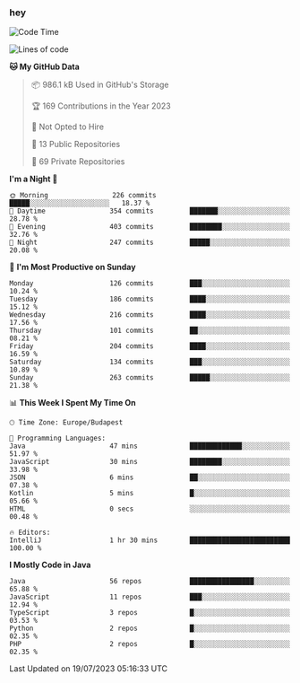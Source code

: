 ### hey

<!--START_SECTION:waka-->
![Code Time](http://img.shields.io/badge/Code%20Time-932%20hrs%207%20mins-blue)

![Lines of code](https://img.shields.io/badge/From%20Hello%20World%20I%27ve%20Written-990.9%20thousand%20lines%20of%20code-blue)

**🐱 My GitHub Data** 

> 📦 986.1 kB Used in GitHub's Storage 
 > 
> 🏆 169 Contributions in the Year 2023
 > 
> 🚫 Not Opted to Hire
 > 
> 📜 13 Public Repositories 
 > 
> 🔑 69 Private Repositories 
 > 
**I'm a Night 🦉** 

```text
🌞 Morning                226 commits         █████░░░░░░░░░░░░░░░░░░░░   18.37 % 
🌆 Daytime                354 commits         ███████░░░░░░░░░░░░░░░░░░   28.78 % 
🌃 Evening                403 commits         ████████░░░░░░░░░░░░░░░░░   32.76 % 
🌙 Night                  247 commits         █████░░░░░░░░░░░░░░░░░░░░   20.08 % 
```
📅 **I'm Most Productive on Sunday** 

```text
Monday                   126 commits         ███░░░░░░░░░░░░░░░░░░░░░░   10.24 % 
Tuesday                  186 commits         ████░░░░░░░░░░░░░░░░░░░░░   15.12 % 
Wednesday                216 commits         ████░░░░░░░░░░░░░░░░░░░░░   17.56 % 
Thursday                 101 commits         ██░░░░░░░░░░░░░░░░░░░░░░░   08.21 % 
Friday                   204 commits         ████░░░░░░░░░░░░░░░░░░░░░   16.59 % 
Saturday                 134 commits         ███░░░░░░░░░░░░░░░░░░░░░░   10.89 % 
Sunday                   263 commits         █████░░░░░░░░░░░░░░░░░░░░   21.38 % 
```


📊 **This Week I Spent My Time On** 

```text
🕑︎ Time Zone: Europe/Budapest

💬 Programming Languages: 
Java                     47 mins             █████████████░░░░░░░░░░░░   51.97 % 
JavaScript               30 mins             ████████░░░░░░░░░░░░░░░░░   33.98 % 
JSON                     6 mins              ██░░░░░░░░░░░░░░░░░░░░░░░   07.38 % 
Kotlin                   5 mins              █░░░░░░░░░░░░░░░░░░░░░░░░   05.66 % 
HTML                     0 secs              ░░░░░░░░░░░░░░░░░░░░░░░░░   00.48 % 

🔥 Editors: 
IntelliJ                 1 hr 30 mins        █████████████████████████   100.00 % 
```

**I Mostly Code in Java** 

```text
Java                     56 repos            ████████████████░░░░░░░░░   65.88 % 
JavaScript               11 repos            ███░░░░░░░░░░░░░░░░░░░░░░   12.94 % 
TypeScript               3 repos             █░░░░░░░░░░░░░░░░░░░░░░░░   03.53 % 
Python                   2 repos             █░░░░░░░░░░░░░░░░░░░░░░░░   02.35 % 
PHP                      2 repos             █░░░░░░░░░░░░░░░░░░░░░░░░   02.35 % 
```




 Last Updated on 19/07/2023 05:16:33 UTC
<!--END_SECTION:waka-->

